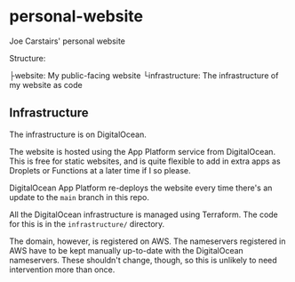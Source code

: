 # personal-website

Joe Carstairs' personal website

Structure:

├website: My public-facing website
└infrastructure: The infrastructure of my website as code

## Infrastructure

The infrastructure is on DigitalOcean.

The website is hosted using the App Platform service from DigitalOcean. This is
free for static websites, and is quite flexible to add in extra apps as Droplets
or Functions at a later time if I so please.

DigitalOcean App Platform re-deploys the website every time there's an update to
the `main` branch in this repo.

All the DigitalOcean infrastructure is managed using Terraform. The code for
this is in the `infrastructure/` directory.

The domain, however, is registered on AWS. The nameservers registered in AWS
have to be kept manually up-to-date with the DigitalOcean nameservers. These
shouldn't change, though, so this is unlikely to need intervention more than
once.
